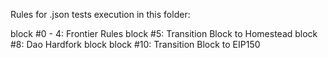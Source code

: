 Rules for .json tests execution in this folder: 

block #0 - 4:  Frontier Rules
block #5: Transition Block to Homestead
block #8: Dao Hardfork block
block #10: Transition Block to EIP150
